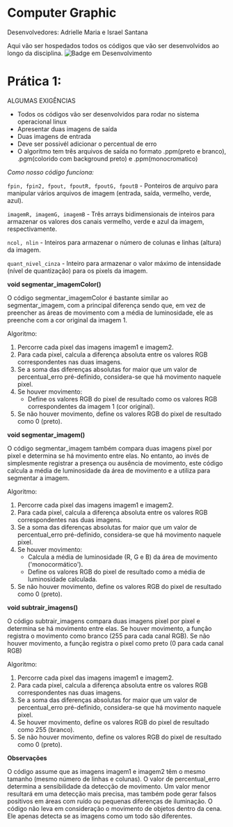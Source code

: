 # Computer Graphic

Desenvolvedores: Adrielle Maria e Israel Santana

Aqui vão ser hospedados todos os códigos que vão ser desenvolvidos ao longo da disciplina.
![Badge em Desenvolvimento](http://img.shields.io/static/v1?label=STATUS&message=EM%20DESENVOLVIMENTO&color=GREEN&style=for-the-badge)

# Prática 1: 

ALGUMAS EXIGÊNCIAS

- Todos os códigos vão ser desenvolvidos para rodar no sistema operacional linux
- Apresentar duas imagens de saída
- Duas imagens de entrada
- Deve ser possivél  adicionar o percentual de erro
- O algoritmo tem três arquivos de saída no formato .ppm(preto e branco), .pgm(colorido com background preto) e .ppm(monocromatico)

*Como nosso código funciona:*

`fpin, fpin2, fpout, fpoutR, fpoutG, fpoutB` - Ponteiros de arquivo para manipular vários arquivos de imagem (entrada, saída, vermelho, verde, azul).

`imagemR, imagemG, imagemB` - Três arrays bidimensionais de inteiros para armazenar os valores dos canais vermelho, verde e azul da imagem, respectivamente.

`ncol, nlin` - Inteiros para armazenar o número de colunas e linhas (altura) da imagem.

`quant_nivel_cinza` - Inteiro para armazenar o valor máximo de intensidade (nível de quantização) para os pixels da imagem.


**void segmentar_imagemColor()**

O código segmentar_imagemColor é bastante similar ao segmentar_imagem, com a principal diferença sendo que, em vez de preencher as áreas de movimento com a média de luminosidade, ele as preenche com a cor original da imagem 1.

Algoritmo:
1. Percorre cada pixel das imagens imagem1 e imagem2.
2. Para cada pixel, calcula a diferença absoluta entre os valores RGB correspondentes nas duas imagens.
3. Se a soma das diferenças absolutas for maior que um valor de percentual_erro pré-definido, considera-se que há movimento naquele pixel.
4. Se houver movimento:
    - Define os valores RGB do pixel de resultado como os valores RGB correspondentes da imagem 1 (cor original).
5. Se não houver movimento, define os valores RGB do pixel de resultado como 0 (preto).

**void segmentar_imagem()**

O código segmentar_imagem também compara duas imagens pixel por pixel e determina se há movimento entre elas. No entanto, ao invés de simplesmente registrar a presença ou ausência de movimento, este código calcula a média de luminosidade da área de movimento e a utiliza para segmentar a imagem.

Algoritmo:
1. Percorre cada pixel das imagens imagem1 e imagem2.
2. Para cada pixel, calcula a diferença absoluta entre os valores RGB correspondentes nas duas imagens.
3. Se a soma das diferenças absolutas for maior que um valor de percentual_erro pré-definido, considera-se que há movimento naquele pixel.
4. Se houver movimento:
    - Calcula a média de luminosidade (R, G e B) da área de movimento ('monocormático').
    - Define os valores RGB do pixel de resultado como a média de luminosidade calculada.
5. Se não houver movimento, define os valores RGB do pixel de resultado como 0 (preto).

**void subtrair_imagens()**

O código subtrair_imagens compara duas imagens pixel por pixel e determina se há movimento entre elas. Se houver movimento, a função registra o movimento como branco (255 para cada canal RGB). Se não houver movimento, a função registra o pixel como preto (0 para cada canal RGB)

Algoritmo:
1. Percorre cada pixel das imagens imagem1 e imagem2.
2. Para cada pixel, calcula a diferença absoluta entre os valores RGB correspondentes nas duas imagens.
3. Se a soma das diferenças absolutas for maior que um valor de percentual_erro pré-definido, considera-se que há movimento naquele pixel.
4. Se houver movimento, define os valores RGB do pixel de resultado como 255 (branco).
5. Se não houver movimento, define os valores RGB do pixel de resultado como 0 (preto).

**Observações**

O código assume que as imagens imagem1 e imagem2 têm o mesmo tamanho (mesmo número de linhas e colunas).
O valor de percentual_erro determina a sensibilidade da detecção de movimento. Um valor menor resultará em uma detecção mais precisa, mas também pode gerar falsos positivos em áreas com ruído ou pequenas diferenças de iluminação.
O código não leva em consideração o movimento de objetos dentro da cena. Ele apenas detecta se as imagens como um todo são diferentes.
